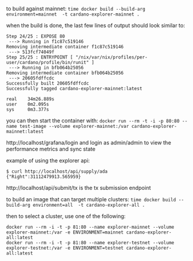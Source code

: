 to build against mainnet:
`time docker build --build-arg environment=mainnet  -t cardano-explorer-mainnet .`

when the build is done, the last few lines of output should look similar to:
```
Step 24/25 : EXPOSE 80
 ---> Running in f1c87c519146
Removing intermediate container f1c87c519146
 ---> 513fcf74049f
Step 25/25 : ENTRYPOINT [ "/nix/var/nix/profiles/per-user/cardano/profile/bin/runit" ]
 ---> Running in bfb064b25056
Removing intermediate container bfb064b25056
 ---> 20605fdffcdc
Successfully built 20605fdffcdc
Successfully tagged cardano-explorer-mainnet:latest

real    34m26.889s
user    0m2.095s
sys     0m3.377s
```

you can then start the container with: `docker run --rm -t -i -p 80:80 --name test-image --volume explorer-mainnet:/var cardano-explorer-mainnet:latest`

http://localhost/grafana/login and login as admin/admin to view the performance metrics and sync state

example of using the explorer api:
```
$ curl http://localhost/api/supply/ada
{"Right":31112479913.565959}
```

http://localhost/api/submit/tx is the tx submission endpoint


to build an image that can target multiple clusters:
`time docker build --build-arg environment=all  -t cardano-explorer-all .`

then to select a cluster, use one of the following:
```
docker run --rm -i -t -p 81:80 --name explorer-mainnet --volume explorer-mainnet:/var -e ENVIRONMENT=mainnet cardano-explorer-all:latest
docker run --rm -i -t -p 81:80 --name explorer-testnet --volume explorer-testnet:/var -e ENVIRONMENT=testnet cardano-explorer-all:latest
```
